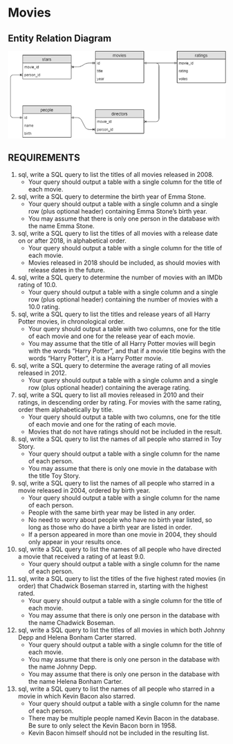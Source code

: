 # Movies
## Entity Relation Diagram
![Entity Relation Diagram of movies](https://github.com/CalvinChe/CS50/blob/master/pset7/movies/moviesERD.png)
## REQUIREMENTS
1. sql, write a SQL query to list the titles of all movies released in 2008.
    * Your query should output a table with a single column for the title of each movie.
2. sql, write a SQL query to determine the birth year of Emma Stone.
    * Your query should output a table with a single column and a single row (plus optional header) containing Emma Stone’s birth year.
    * You may assume that there is only one person in the database with the name Emma Stone.
3. sql, write a SQL query to list the titles of all movies with a release date on or after 2018, in alphabetical order.
    * Your query should output a table with a single column for the title of each movie.
    * Movies released in 2018 should be included, as should movies with release dates in the future.
4. sql, write a SQL query to determine the number of movies with an IMDb rating of 10.0.
    * Your query should output a table with a single column and a single row (plus optional header) containing the number of movies with a 10.0 rating.
5. sql, write a SQL query to list the titles and release years of all Harry Potter movies, in chronological order.
    * Your query should output a table with two columns, one for the title of each movie and one for the release year of each movie.
    * You may assume that the title of all Harry Potter movies will begin with the words “Harry Potter”, and that if a movie title begins with the words “Harry Potter”, it is a Harry Potter movie.
6. sql, write a SQL query to determine the average rating of all movies released in 2012.
    * Your query should output a table with a single column and a single row (plus optional header) containing the average rating.
7. sql, write a SQL query to list all movies released in 2010 and their ratings, in descending order by rating. For movies with the same rating, order them alphabetically by title.
    * Your query should output a table with two columns, one for the title of each movie and one for the rating of each movie.
    * Movies that do not have ratings should not be included in the result.
8. sql, write a SQL query to list the names of all people who starred in Toy Story.
    * Your query should output a table with a single column for the name of each person.
    * You may assume that there is only one movie in the database with the title Toy Story.
9. sql, write a SQL query to list the names of all people who starred in a movie released in 2004, ordered by birth year.
    * Your query should output a table with a single column for the name of each person.
    * People with the same birth year may be listed in any order.
    * No need to worry about people who have no birth year listed, so long as those who do have a birth year are listed in order.
    * If a person appeared in more than one movie in 2004, they should only appear in your results once.
10. sql, write a SQL query to list the names of all people who have directed a movie that received a rating of at least 9.0.
    * Your query should output a table with a single column for the name of each person.
11. sql, write a SQL query to list the titles of the five highest rated movies (in order) that Chadwick Boseman starred in, starting with the highest rated.
    * Your query should output a table with a single column for the title of each movie.
    * You may assume that there is only one person in the database with the name Chadwick Boseman.
12. sql, write a SQL query to list the titles of all movies in which both Johnny Depp and Helena Bonham Carter starred.
    * Your query should output a table with a single column for the title of each movie.
    * You may assume that there is only one person in the database with the name Johnny Depp.
    * You may assume that there is only one person in the database with the name Helena Bonham Carter.
13. sql, write a SQL query to list the names of all people who starred in a movie in which Kevin Bacon also starred.
    * Your query should output a table with a single column for the name of each person.
    * There may be multiple people named Kevin Bacon in the database. Be sure to only select the Kevin Bacon born in 1958.
    * Kevin Bacon himself should not be included in the resulting list.